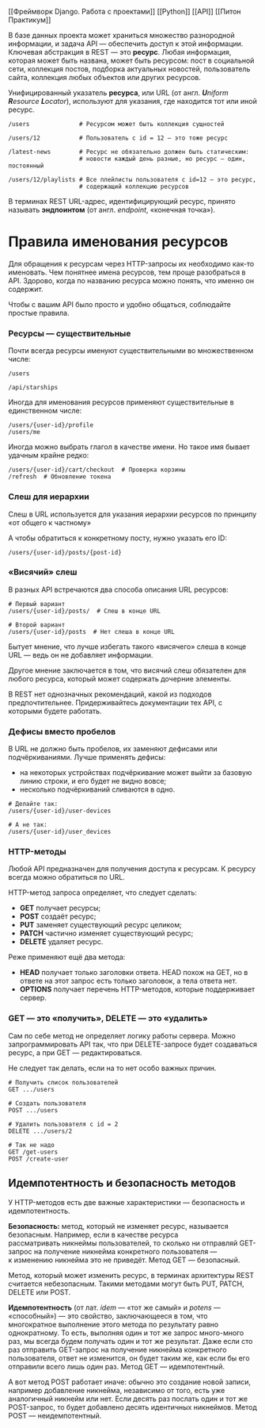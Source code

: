 [[Фреймворк Django. Работа с проектами]]
[[Python]]
[[API]]
[[Питон Практикум]]

В базе данных проекта может храниться множество разнородной информации, и задача API — обеспечить доступ к этой информации. Ключевая абстракция в REST — это **ресурс**. Любая информация, которая может быть названа, может быть ресурсом: пост в социальной сети, коллекция постов, подборка актуальных новостей, пользователь сайта, коллекция любых объектов или других ресурсов.

Унифицированный указатель **ресурса**, или URL (от англ. _**U**niform **R**esource **L**ocator_), используют для указания, где находится тот или иной ресурс.

```
/users              # Ресурсом может быть коллекция сущностей

/users/12           # Пользователь c id = 12 — это тоже ресурс

/latest-news        # Ресурс не обязательно должен быть статическим: 
                    # новости каждый день разные, но ресурс — один, постоянный

/users/12/playlists # Все плейлисты пользователя с id=12 — это ресурс, 
                    # содержащий коллекцию ресурсов
```


В терминах REST URL-адрес, идентифицирующий ресурс, принято называть **эндпоинтом** (от англ. _endpoint_, «конечная точка»).

# Правила именования ресурсов

Для обращения к ресурсам через HTTP-запросы их необходимо как-то именовать. Чем понятнее имена ресурсов, тем проще разобраться в API. Здорово, когда по названию ресурса можно понять, что именно он содержит.

Чтобы с вашим API было просто и удобно общаться, соблюдайте простые правила.

### Ресурсы — существительные

Почти всегда ресурсы именуют существительными во множественном числе:

```
/users

/api/starships
```


Иногда для именования ресурсов применяют существительные в единственном числе:

```
/users/{user-id}/profile
/users/me
```

Иногда можно выбрать глагол в качестве имени. Но такое имя бывает удачным крайне редко:

```
/users/{user-id}/cart/checkout  # Проверка корзины
/refresh  # Обновление токена
```

### Слеш для иерархии

Слеш в URL используется для указания иерархии ресурсов по принципу «от общего к частному»

А чтобы обратиться к конкретному посту, нужно указать его ID:

```
/users/{user-id}/posts/{post-id}
```

### «Висячий» слеш

В разных API встречаются два способа описания URL ресурсов:

```
# Первый вариант
/users/{user-id}/posts/  # Слеш в конце URL

# Второй вариант
/users/{user-id}/posts  # Нет слеша в конце URL
```


Бытует мнение, что лучше избегать такого «висячего» слеша в конце URL — ведь он не добавляет информации.

Другое мнение заключается в том, что висячий слеш обязателен для любого ресурса, который может содержать дочерние элементы.

В REST нет однозначных рекомендаций, какой из подходов предпочтительнее. Придерживайтесь документации тех API, с которыми будете работать.

### Дефисы вместо пробелов

В URL не должно быть пробелов, их заменяют дефисами или подчёркиваниями. Лучше применять дефисы:

- на некоторых устройствах подчёркивание может выйти за базовую линию строки, и его будет не видно вовсе;
- несколько подчёркиваний сливаются в одно.

```
# Делайте так:
/users/{user-id}/user-devices

# А не так:
/users/{user-id}/user_devices
```


### HTTP-методы

Любой API предназначен для получения доступа к ресурсам. К ресурсу всегда можно обратиться по URL.

HTTP-метод запроса определяет, что следует сделать:

- **GET** получает ресурсы;
- **POST** создаёт ресурс;
- **PUT** заменяет существующий ресурс целиком;
- **PATCH** частично изменяет существующий ресурс;
- **DELETE** удаляет ресурс.

Реже применяют ещё два метода:

- **HEAD** получает только заголовки ответа. HEAD похож на GET, но в ответе на этот запрос есть только заголовок, а тела ответа нет.
- **OPTIONS** получает перечень HTTP-методов, которые поддерживает сервер.

### GET — это «получить», DELETE — это «удалить»

Сам по себе метод не определяет логику работы сервера. Можно запрограммировать API так, что при DELETE-запросе будет создаваться ресурс, а при GET — редактироваться.

Не следует так делать, если на то нет особо важных причин.

```
# Получить список пользователей
GET .../users

# Создать пользователя
POST .../users

# Удалить пользователя с id = 2
DELETE .../users/2
```


```
# Так не надо
GET /get-users
POST /create-user
```


## Идемпотентность и безопасность методов

У HTTP-методов есть две важные характеристики — безопасность и идемпотентность.

**Безопасность:** метод, который не изменяет ресурс, называется безопасным. Например, если в качестве ресурса рассматривать никнеймы пользователей, то сколько ни отправляй GET-запрос на получение никнейма конкретного пользователя — к изменению никнейма это не приведёт. Метод GET — безопасный.

Метод, который может изменить ресурс, в терминах архитектуры REST считается небезопасным. Такими методами могут быть PUT, PATCH, DELETE или POST.

**Идемпотентность** (от лат. _idem_ — «тот же самый» и _potens_ — «способный») — это свойство, заключающееся в том, что многократное выполнение этого метода по результату равно однократному. То есть, выполняя один и тот же запрос много-много раз, мы всегда будем получать один и тот же результат. Даже если сто раз отправить GET-запрос на получение никнейма конкретного пользователя, ответ не изменится, он будет таким же, как если бы его отправили всего лишь один раз. Метод GET — идемпотентный.

А вот метод POST работает иначе: обычно это создание новой записи, например добавление никнейма, независимо от того, есть уже аналогичный никнейм или нет. Если десять раз послать один и тот же POST-запрос, то будет добавлено десять идентичных никнеймов. Метод POST — неидемпотентный.


